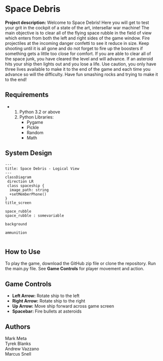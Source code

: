 # Space Debris

**Project description:**  Welcome to Space Debris! Here you will get to test your grit in the cockpit of a state of the art, intersellar war machine!  The main objective is to clear all of the flying space rubble in the field of view which enters from both the left and right sides of the game window. Fire projectiles at the incoming danger confetti to see it reduce in size. Keep shooting until it is all gone and do not forget to fire up the boosters if something gets a little too close for comfort.  If you are able to clear all of the space junk, you have cleared the level and will advance.  If an asteroid hits your ship then lights out and you lose a life.  Use caution, you only have three lives available to make it to the end of the game and each time you advance so will the difficulty.  Have fun smashing rocks and trying to make it to the end!

## Requirements

 - 1. Python 3.2 or above
   3. Python Libraries:
      - Pygame
      - Pickle
      - Random
      - Math
## System Design
```mermaid
---
title: Space Debris - Logical View
---
classDiagram 
 direction LR
 class spaceship {
  image_path: string 
  +setMemberPhone()
}
title_screen

space_rubble
space_rubble : somevariable

background

ammunition


```
     
## How to Use

To play the game, download the GitHub zip file or clone the repository.  Run the main.py file.  See **Game Controls** for player movement and action.

## Game Controls
- **Left Arrow:**  Rotate ship to the left
- **Right Arrow:** Rotate ship to the right
- **Up Arrow:** Move ship forward across game screen
- **Spacebar:** Fire bullets at asteroids

## Authors
Mark Meta\
Tyrek Blanks\
Andrew Vazzano\
Marcus Snell

